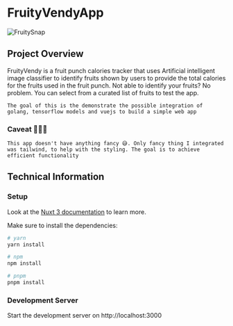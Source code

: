 # FruityVendyApp

![FruitySnap](https://user-images.githubusercontent.com/72549011/221384461-fd507ba4-9e8e-4fc5-9046-873d8428e68e.jpg)

## Project Overview
FruityVendy is a fruit punch calories tracker that uses Artificial intelligent image classifier to identify fruits shown by users to provide the total calories for the fruits used in the fruit punch. Not able to identify your fruits? No problem. You can select from a curated list of fruits to test the app.

`The goal of this is the demonstrate the possible integration of golang, tensorflow models and vuejs to build a simple web app`

### Caveat 👨🏾‍💻
`This app doesn't have anything fancy 😅. Only fancy thing I integrated was tailwind, to help with the styling. The goal is to achieve efficient functionality`






## Technical Information

### Setup
Look at the [Nuxt 3 documentation](https://nuxt.com/docs/getting-started/introduction) to learn more.

Make sure to install the dependencies:

```bash
# yarn
yarn install

# npm
npm install

# pnpm
pnpm install
```

### Development Server

Start the development server on http://localhost:3000

